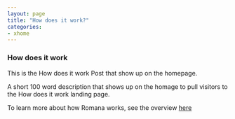 ```yaml
---
layout: page
title: "How does it work?"
categories: 
- xhome 
---
```

### How does it work

This is the How does it work Post that show up on the homepage.

A short 100 word description that shows up on the homage to pull visitors to the How does it work landing page.

To learn more about how Romana works, see the overview [here](/how/how1/)
